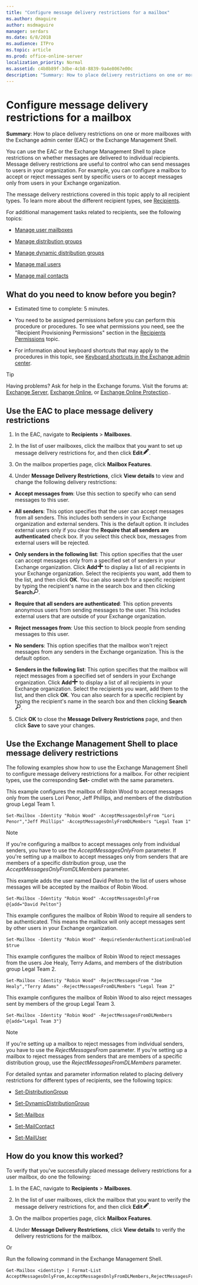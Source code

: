 ```yaml
---
title: "Configure message delivery restrictions for a mailbox"
ms.author: dmaguire
author: msdmaguire
manager: serdars
ms.date: 6/8/2018
ms.audience: ITPro
ms.topic: article
ms.prod: office-online-server
localization_priority: Normal
ms.assetid: c4b8b89f-3dbe-4cb8-8839-9a4e8067e00c
description: "Summary: How to place delivery restrictions on one or more mailboxes with the Exchange admin center (EAC) or the Exchange Management Shell."
---
```


# Configure message delivery restrictions for a mailbox

 **Summary**: How to place delivery restrictions on one or more mailboxes with the Exchange admin center (EAC) or the Exchange Management Shell.
  
You can use the EAC or the Exchange Management Shell to place restrictions on whether messages are delivered to individual recipients. Message delivery restrictions are useful to control who can send messages to users in your organization. For example, you can configure a mailbox to accept or reject messages sent by specific users or to accept messages only from users in your Exchange organization.
  
The message delivery restrictions covered in this topic apply to all recipient types. To learn more about the different recipient types, see [Recipients](../../recipients/recipients.md).
  
For additional management tasks related to recipients, see the following topics:
  
- [Manage user mailboxes](user-mailboxes.md)
    
- [Manage distribution groups](../../recipients/distribution-groups.md)
    
- [Manage dynamic distribution groups](../../recipients/dynamic-distribution-groups/dynamic-distribution-groups.md)
    
- [Manage mail users](../../recipients/mail-users.md)
    
- [Manage mail contacts](../../recipients/mail-contacts.md)
    
## What do you need to know before you begin?

- Estimated time to complete: 5 minutes.
    
- You need to be assigned permissions before you can perform this procedure or procedures. To see what permissions you need, see the "Recipient Provisioning Permissions" section in the [Recipients Permissions](../../permissions/feature-permissions/recipient-permissions.md) topic. 
    
- For information about keyboard shortcuts that may apply to the procedures in this topic, see [Keyboard shortcuts in the Exchange admin center](../../about-documentation/eac-keyboard-shortcuts.md).
    
> [!TIP]
> Having problems? Ask for help in the Exchange forums. Visit the forums at: [Exchange Server](https://go.microsoft.com/fwlink/p/?linkId=60612), [Exchange Online](https://go.microsoft.com/fwlink/p/?linkId=267542), or [Exchange Online Protection](https://go.microsoft.com/fwlink/p/?linkId=285351).. 
  
## Use the EAC to place message delivery restrictions

1. In the EAC, navigate to **Recipients** \> **Mailboxes**.
    
2. In the list of user mailboxes, click the mailbox that you want to set up message delivery restrictions for, and then click **Edit**![Edit icon](../../media/ITPro_EAC_EditIcon.png).
    
3. On the mailbox properties page, click **Mailbox Features**.
    
4. Under **Message Delivery Restrictions**, click **View details** to view and change the following delivery restrictions: 
    
  - **Accept messages from**: Use this section to specify who can send messages to this user.
    
  - **All senders**: This option specifies that the user can accept messages from all senders. This includes both senders in your Exchange organization and external senders. This is the default option. It includes external users only if you clear the **Require that all senders are authenticated** check box. If you select this check box, messages from external users will be rejected. 
    
  - **Only senders in the following list**: This option specifies that the user can accept messages only from a specified set of senders in your Exchange organization. Click **Add**![Add icon](../../media/ITPro_EAC_AddIcon.png) to display a list of all recipients in your Exchange organization. Select the recipients you want, add them to the list, and then click **OK**. You can also search for a specific recipient by typing the recipient's name in the search box and then clicking **Search**![Search icon](../../media/ITPro_EAC_.png).
    
  - **Require that all senders are authenticated**: This option prevents anonymous users from sending messages to the user. This includes external users that are outside of your Exchange organization.
    
  - **Reject messages from**: Use this section to block people from sending messages to this user.
    
  - **No senders**: This option specifies that the mailbox won't reject messages from any senders in the Exchange organization. This is the default option.
    
  - **Senders in the following list**: This option specifies that the mailbox will reject messages from a specified set of senders in your Exchange organization. Click **Add**![Add icon](../../media/ITPro_EAC_AddIcon.png) to display a list of all recipients in your Exchange organization. Select the recipients you want, add them to the list, and then click **OK**. You can also search for a specific recipient by typing the recipient's name in the search box and then clicking **Search**![Search icon](../../media/ITPro_EAC_.png).
    
5. Click **OK** to close the **Message Delivery Restrictions** page, and then click **Save** to save your changes. 
    
## Use the Exchange Management Shell to place message delivery restrictions

The following examples show how to use the Exchange Management Shell to configure message delivery restrictions for a mailbox. For other recipient types, use the corresponding **Set-** cmdlet with the same parameters. 
  
This example configures the mailbox of Robin Wood to accept messages only from the users Lori Penor, Jeff Phillips, and members of the distribution group Legal Team 1.
  
```
Set-Mailbox -Identity "Robin Wood" -AcceptMessagesOnlyFrom "Lori Penor","Jeff Phillips" -AcceptMessagesOnlyFromDLMembers "Legal Team 1"
```

> [!NOTE]
> If you're configuring a mailbox to accept messages only from individual senders, you have to use the  _AcceptMessagesOnlyFrom_ parameter. If you're setting up a mailbox to accept messages only from senders that are members of a specific distribution group, use the  _AcceptMessagesOnlyFromDLMembers_ parameter. 
  
This example adds the user named David Pelton to the list of users whose messages will be accepted by the mailbox of Robin Wood.
  
```
Set-Mailbox -Identity "Robin Wood" -AcceptMessagesOnlyFrom @{add="David Pelton"}
```

This example configures the mailbox of Robin Wood to require all senders to be authenticated. This means the mailbox will only accept messages sent by other users in your Exchange organization.
  
```
Set-Mailbox -Identity "Robin Wood" -RequireSenderAuthenticationEnabled $true
```

This example configures the mailbox of Robin Wood to reject messages from the users Joe Healy, Terry Adams, and members of the distribution group Legal Team 2.
  
```
Set-Mailbox -Identity "Robin Wood" -RejectMessagesFrom "Joe Healy","Terry Adams" -RejectMessagesFromDLMembers "Legal Team 2"
```

This example configures the mailbox of Robin Wood to also reject messages sent by members of the group Legal Team 3.
  
```
Set-Mailbox -Identity "Robin Wood" -RejectMessagesFromDLMembers @{add="Legal Team 3"}
```

> [!NOTE]
> If you're setting up a mailbox to reject messages from individual senders, you have to use the  _RejectMessagesFrom_ parameter. If you're setting up a mailbox to reject messages from senders that are members of a specific distribution group, use the  _RejectMessagesFromDLMembers_ parameter. 
  
For detailed syntax and parameter information related to placing delivery restrictions for different types of recipients, see the following topics:
  
- [Set-DistributionGroup](http://technet.microsoft.com/library/e3a8c709-770a-4900-9a57-adcf0d98ff68.aspx)
    
- [Set-DynamicDistributionGroup](http://technet.microsoft.com/library/943626ad-8455-4867-ab9a-855bab62c9c3.aspx)
    
- [Set-Mailbox](http://technet.microsoft.com/library/a0d413b9-d949-4df6-ba96-ac0906dedae2.aspx)
    
- [Set-MailContact](http://technet.microsoft.com/library/04c4e889-8546-4395-9d26-31af08264e45.aspx)
    
- [Set-MailUser](http://technet.microsoft.com/library/087a55a2-ee8d-41a8-9c8f-d86e32ce8448.aspx)
    
## How do you know this worked?

To verify that you've successfully placed message delivery restrictions for a user mailbox, do one the following:
  
1. In the EAC, navigate to **Recipients** \> **Mailboxes**.
    
2. In the list of user mailboxes, click the mailbox that you want to verify the message delivery restrictions for, and then click **Edit**![Edit icon](../../media/ITPro_EAC_EditIcon.png).
    
3. On the mailbox properties page, click **Mailbox Features**.
    
4. Under **Message Delivery Restrictions**, click **View details** to verify the delivery restrictions for the mailbox. 
    
Or
  
Run the following command in the Exchange Management Shell.
  
```
Get-Mailbox <identity> | Format-List AcceptMessagesOnlyFrom,AcceptMessagesOnlyFromDLMembers,RejectMessagesFrom,RejectMessagesFromDLMembers,RequireSenderAuthenticationEnabled
```


